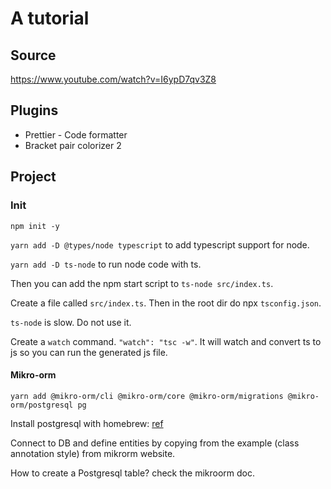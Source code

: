 # A tutorial

## Source
https://www.youtube.com/watch?v=I6ypD7qv3Z8

## Plugins

* Prettier - Code formatter
* Bracket pair colorizer 2


## Project

### Init

`npm init -y`

`yarn add -D @types/node typescript` to add typescript support for node.

`yarn add -D ts-node` to run node code with ts.

Then you can add the npm start script to `ts-node src/index.ts`.

Create a file called `src/index.ts`. Then in the root dir do npx `tsconfig.json`.


`ts-node` is slow. Do not use it.

Create a `watch` command. `"watch": "tsc -w"`. It will watch and convert ts to js so you can run the generated js file.

#### Mikro-orm
```
yarn add @mikro-orm/cli @mikro-orm/core @mikro-orm/migrations @mikro-orm/postgresql pg
```

Install postgresql with homebrew: [ref](https://wiki.postgresql.org/wiki/Homebrew)


Connect to DB and define entities by copying from the example (class annotation style) from mikrorm website.

How to create a Postgresql table? check the mikroorm doc.